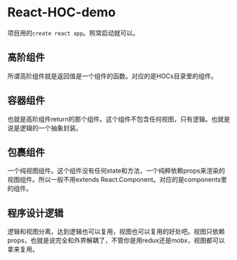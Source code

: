 # React-HOC-demo

项目用的`create react app`。照常启动就可以。

## 高阶组件

所谓高阶组件就是返回值是一个组件的函数。对应的是HOCs目录里的组件。

## 容器组件

也就是高阶组件return的那个组件。这个组件不包含任何视图，只有逻辑。也就是说是逻辑的一个抽象封装。

## 包裹组件

一个纯视图组件。这个组件没有任何state和方法，一个纯粹依赖props来渲染的视图组件。所以一般不用extends React.Component。对应的是components里的组件。

## 程序设计逻辑

逻辑和视图分离，达到逻辑也可以复用，视图也可以复用的好处吧。视图只依赖props，也就是说完全和外界解耦了，不管你是用redux还是mobx，视图都可以拿来复用。